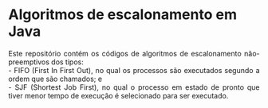 <h1>Algoritmos de escalonamento em Java</h1>

<p align="justify">Este repositório contém os códigos de algoritmos de escalonamento não-preemptivos dos tipos:<br/>
- FIFO (First In First Out), no qual os processos são executados segundo a ordem que são chamados; e<br/>
- SJF (Shortest Job First), no qual o processo em estado de pronto que tiver menor tempo de execução é selecionado para ser executado. </p><br/>